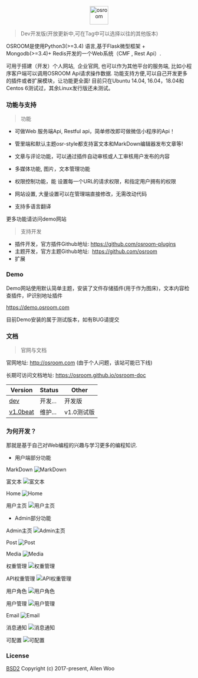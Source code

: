 
<div align=center><img width="auto" height="50" src="https://raw.githubusercontent.com/osroom/osroom/dev/apps/static/sys_imgs/osroom-logo.png" alt="osroom"/></div>

> Dev开发版(开放更新中,可在Tag中可以选择以往的其他版本)

OSROOM是使用Python3(>=3.4) 语言,基于Flask微型框架 + Mongodb(>=3.4)+ Redis开发的一个Web系统（CMF , Rest Api）.

可用于搭建（开发）个人网站,  企业官网, 也可以作为其他平台的服务端, 比如小程序客户端可以调用OSROOM Api请求操作数据.
功能支持方便,可以自己开发更多的插件或者扩展模块，让功能更全面!
目前只在Ubuntu 14.04, 16.04，18.04和Centos 6测试过，其余Linux发行版还未测试。

### 功能与支持

> 功能

- 可做Web 服务端Api, Restful api，简单修改即可做微信小程序的Api！

- 管里端和默认主题osr-style都支持富文本和MarkDown编辑器发布文章等!

- 文章与评论功能，可以通过插件自动审核或人工审核用户发布的内容

- 多媒体功能, 图片，文本管理功能

- 权限控制功能，能 设置每一个URL的请求权限，和指定用户拥有的权限

- 网站设置, 大量设置可以在管理端直接修改，无需改动代码

- 支持多语言翻译

更多功能请访问demo网站

> 支持开发

- 插件开发，官方插件Github地址: https://github.com/osroom-plugins
- 主题开发，官方主题Github地址:  https://github.com/osroom​​​​​​​
- 扩展 

### Demo

Demo网站使用默认简单主题，安装了文件存储插件(用于作为图床)，文本内容检查插件，IP识别地址插件

https://demo.osroom.com

目前Demo安装的属于测试版本，如有BUG请提交

### 文档

> 官网与文档

官网地址: http://osroom.com (由于个人问题，该站可能已下线)

长期可访问文档地址: https://osroom.github.io/osroom-doc

|   Version  |   Status  |  Other   |
| --- | --- | --- |
|   [dev](https://github.com/osroom/osroom)    |  开发...   |    开发版 |
|   [v1.0beat](https://github.com/osroom/osroom/tree/v1.0beta)  |  维护...   |   v1.0测试版  |

### 为何开发？

那就是基于自己对Web编程的兴趣与学习更多的编程知识.

* 用户端部分功能

MarkDown
![MarkDown](http://osshare.oss-cn-shenzhen.aliyuncs.com/Introduction/markdown.png)

富文本
![富文本](http://osshare.oss-cn-shenzhen.aliyuncs.com/Introduction/richtext.png)

Home
![Home](http://osshare.oss-cn-shenzhen.aliyuncs.com/Introduction/home.png)

用户主页
![用户主页](http://osshare.oss-cn-shenzhen.aliyuncs.com/Introduction/user-home.png)

* Admin部分功能

Admin主页
![Admin主页](http://osshare.oss-cn-shenzhen.aliyuncs.com/Introduction/admin.png)

Post
![Post](http://osshare.oss-cn-shenzhen.aliyuncs.com/Introduction/post.png)

Media
![Media](http://osshare.oss-cn-shenzhen.aliyuncs.com/Introduction/media.png)

权重管理
![权重管理](http://osshare.oss-cn-shenzhen.aliyuncs.com/Introduction/per1.png)

API权重管理
![API权重管理](http://osshare.oss-cn-shenzhen.aliyuncs.com/Introduction/api-per.png)

用户角色
![用户角色](http://osshare.oss-cn-shenzhen.aliyuncs.com/Introduction/role.png)

用户管理
![用户管理](http://osshare.oss-cn-shenzhen.aliyuncs.com/Introduction/userm.png)

Email
![Email](http://osshare.oss-cn-shenzhen.aliyuncs.com/Introduction/emailm.png)

消息通知
![消息通知](http://osshare.oss-cn-shenzhen.aliyuncs.com/Introduction/send_msg.png)

可配置
![可配置](http://osshare.oss-cn-shenzhen.aliyuncs.com/Introduction/config.png)


### License
[BSD2](http://opensource.org/licenses/BSD-2-Clause)
Copyright (c) 2017-present, Allen Woo
